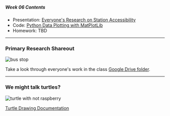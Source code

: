 ##### Week 06 Contents
- Presentation: [Everyone's Research on Station Accessibility](readme.md)
- Code: [Python Data Plotting with MatPlotLib](python-plotting.md)
- Homework: TBD

-----

### Primary Research Shareout

![bus stop](https://photos.wikimapia.org/p/00/03/27/51/67_big.jpg)

Take a look through everyone's work in the class [Google Drive folder](https://drive.google.com/drive/folders/1dJrHjsFLR6C9UX2fLjb9_pllqiBjsUcO).

-----

### We might talk turtles?

![turtle with not raspberry](https://i.ytimg.com/vi/p4Jj9QZFJvw/hqdefault.jpg)

[Turtle Drawing Documentation](https://docs.python.org/3.3/library/turtle.html?highlight=turtle)